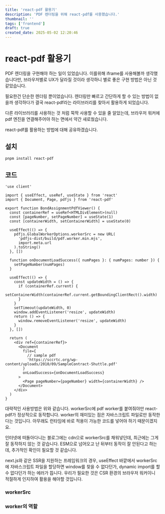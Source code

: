 ```yaml
---
title: 'react-pdf 활용기'
description: 'PDF 렌더링을 위해 react-pdf를 사용했습니다.'
thumbnail: ''
tags: ['frontend']
draft: true
created_date: 2025-05-02 12:20:46
---
```


# react-pdf 활용기

PDF 렌더링을 구현해야 하는 일이 있었습니다. 이를위해 iframe를 사용해볼까 생각했습니다만, 브라우저별로 UX가 달라질 것이라 생각하니 별로 좋은 구현 방법은 아닌 것 같았습니다.

필요한건 단순한 렌더링 뿐이었습니다. 렌더링만 빠르고 간단하게 할 수 있는 방법이 없을까 생각하다가 결국 react-pdf라는 라이브러리를 찾아서 활용하게 되었습니다.

다른 라이브러리를 사용하는 것 처럼 뚝딱 사용할 수 있을 줄 알았는데, 브라우저 워커에 pdf 엔진을 연결해주어야 하는 면에서 약간 새로웠습니다.

react-pdf를 활용하는 방법에 대해 공유하겠습니다.

## 설치

```bash
pnpm install react-pdf
```

## 코드

```tsx
'use client'

import { useEffect, useRef, useState } from 'react'
import { Document, Page, pdfjs } from 'react-pdf'

export function BondAssignmentPdfViewer() {
  const containerRef = useRef<HTMLDivElement>(null)
  const [pageNumber, setPageNumber] = useState(1)
  const [containerWidth, setContainerWidth] = useState(0)

  useEffect(() => {
    pdfjs.GlobalWorkerOptions.workerSrc = new URL(
      'pdfjs-dist/build/pdf.worker.min.mjs',
      import.meta.url
    ).toString()
  }, [])

  function onDocumentLoadSuccess({ numPages }: { numPages: number }) {
    setPageNumber(numPages)
  }

  useEffect(() => {
    const updateWidth = () => {
      if (containerRef.current) {
        setContainerWidth(containerRef.current.getBoundingClientRect().width)
      }
    }
    setTimeout(updateWidth, 0)
    window.addEventListener('resize', updateWidth)
    return () => {
      window.removeEventListener('resize', updateWidth)
    }
  }, [])

  return (
    <div ref={containerRef}>
      <Document
        file={
          // sample pdf
          'https://sccrtc.org/wp-content/uploads/2010/09/SampleContract-Shuttle.pdf'
        }
        onLoadSuccess={onDocumentLoadSuccess}
      >
        <Page pageNumber={pageNumber} width={containerWidth} />
      </Document>
    </div>
  )
}
```

대략적인 사용방법은 위와 같습니다. workerSrc에 pdf worker를 붙여줘야만 react-pdf가 정상적으로 동작합니다.
worker의 재미있는 점은 자바스크립트 파일로만 동작한다는 것입니다. 아무래도 런타임에 바로 적용이 가능한 코드를 넣어야 하기 때문이겠지요.

인터넷에 떠돌아다니는 블로그에는 cdn으로 workerSrc를 채워넣던데, 최근에는 그게 잘 동작하지 않는 것 같습니다. ESM으로 넘어오고 난 뒤부터 동작이 잘 안된다고 하는데, 추가적인 확인이 필요할 것 같습니다.

next.js와 같은 SSR을 지원하는 프레임워크의 경우, useEffect 바깥에서 workerSrc에 자바스크립트 파일을 할당하면 window를 찾을 수 없다던가, dynamic import를 할 수 없다던가 하는 에러가 뜹니다. 우리가 필요한 것은 CSR 환경의 브라우저 워커이니 적절하게 인지하여 활용을 해야할 것입니다.

### workerSrc

### worker의 역할
